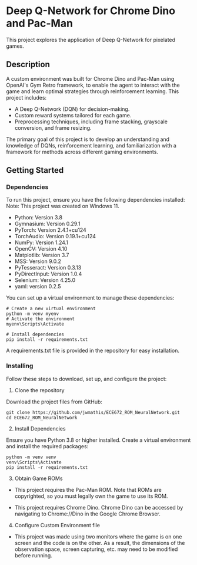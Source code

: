 # Deep Q-Network for Chrome Dino and Pac-Man

This project explores the application of Deep Q-Network for pixelated games.

## Description

A custom environment was built for Chrome Dino and Pac-Man using OpenAI's Gym Retro framework, to enable
the agent to interact with the game and learn optimal strategies through reinforcement learning. This project
includes: 
* A Deep Q-Network (DQN) for decision-making.
* Custom reward systems tailored for each game.
* Preprocessing techniques, including frame stacking, grayscale conversion, and frame resizing.

The primary goal of this project is to develop an understanding and knowledge of DQNs, reinforcement learning, and familiarization
with a framework for methods across different gaming environments.

## Getting Started

### Dependencies
To run this project, ensure you have the following dependencies installed:
Note: This project was created on Windows 11.
* Python: Version 3.8
* Gymnasium: Version 0.29.1
* PyTorch: Version 2.4.1+cu124
* TorchAudio: Version 0.19.1+cu124
* NumPy: Version 1.24.1
* OpenCV: Version 4.10
* Matplotlib: Version 3.7
* MSS: Version 9.0.2
* PyTesseract: Version 0.3.13
* PyDirectInput: Version 1.0.4
* Selenium: Version 4.25.0
* yaml: version 0.2.5

You can set up a virtual environment to manage these dependencies:
```
# Create a new virtual environment
python -m venv myenv
# Activate the environment
myenv\Scripts\Activate

# Install dependencies
pip install -r requirements.txt
```
A requirements.txt file is provided in the repository for easy installation.

### Installing
Follow these steps to download, set up, and configure the project:

1. Clone the repository

Download the project files from GitHub:
```
git clone https://github.com/jwmathis/ECE672_ROM_NeuralNetwork.git
cd ECE672_ROM_NeuralNetwork
```

2. Install Dependencies

Ensure you have Python 3.8 or higher installed. Create a virtual environment and install the required packages:
```
python -m venv venv
venv\Scripts\Activate
pip install -r requirements.txt
```

3. Obtain Game ROMs

* This project requires the Pac-Man ROM. Note that ROMs are copyrighted, so you must legally own the game to use 
its ROM. 

* This project requires Chrome Dino. Chrome Dino can be accessed by navigating to Chrome://Dino in the Google Chrome Browser.

4. Configure Custom Environment file

* This project was made using two monitors where the game is on one screen and the code is on the other. As a result, the dimensions of the
  observation space, screen capturing, etc. may need to be modified before running.

